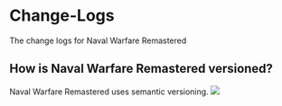 # Change-Logs
The change logs for Naval Warfare Remastered

## How is Naval Warfare Remastered versioned?
Naval Warfare Remastered uses semantic versioning.
![](https://arkroyal.plainenglish.xyz/Roblox-Talent-Hub-Profile/image.png)
